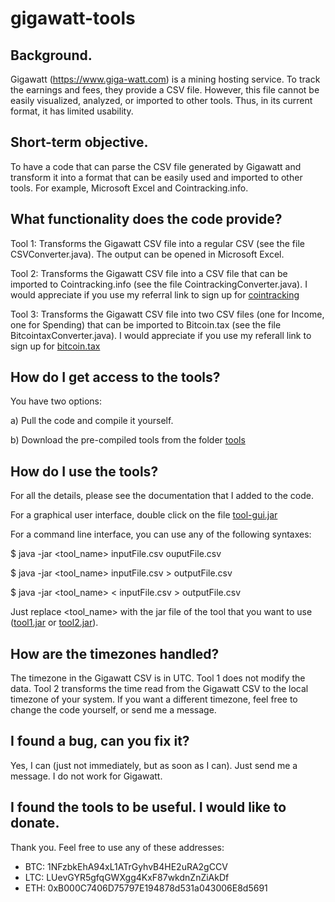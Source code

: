 # gigawatt-tools

## Background.

Gigawatt (https://www.giga-watt.com) is a mining hosting service. To track the earnings and fees, they provide a CSV file. 
However, this file cannot be easily visualized, analyzed, or imported to other tools. Thus, in its current format, it has limited 
usability.

## Short-term objective. 

To have a code that can parse the CSV file generated by Gigawatt and transform it into a format that can be 
easily used and imported to other tools. For example, Microsoft Excel and Cointracking.info.

## What functionality does the code provide?

Tool 1: Transforms the Gigawatt CSV file into a regular CSV (see the file CSVConverter.java). The output can be opened in Microsoft Excel.

Tool 2: Transforms the Gigawatt CSV file into a CSV file that can be imported to Cointracking.info (see the file CointrackingConverter.java). 
I would appreciate if you use my referral link to sign up for [cointracking](https://cointracking.info?ref=E928100)

Tool 3: Transforms the Gigawatt CSV file into two CSV files (one for Income, one for Spending) that can be imported
to Bitcoin.tax (see the file  BitcointaxConverter.java).
I would appreciate if you use my referall link to sign up for [bitcoin.tax](https://bitcoin.tax/r/eXXFzSWn) 

## How do I get access to the tools?

You have two options:

a) Pull the code and compile it yourself.

b) Download the pre-compiled tools from the folder [tools](https://github.com/elchare/gigawatt-tools/tree/master/tools)

## How do I use the tools?

For all the details, please see the documentation that I added to the code. 

For a graphical user interface, double click on the file [tool-gui.jar](https://github.com/elchare/gigawatt-tools/raw/master/tools/tool-gui.jar)

For a command line interface, you can use any of the following syntaxes:

$ java -jar <tool_name> inputFile.csv ouputFile.csv

$ java -jar <tool_name> inputFile.csv > outputFile.csv

$ java -jar <tool_name> < inputFile.csv > outputFile.csv

Just replace <tool_name> with the jar file of the tool that you want to use ([tool1.jar](https://github.com/elchare/gigawatt-tools/raw/master/tools/tool1.jar) or [tool2.jar](https://github.com/elchare/gigawatt-tools/raw/master/tools/tool2.jar)).

## How are the timezones handled?

The timezone in the Gigawatt CSV is in UTC. Tool 1 does not modify the data. Tool 2 transforms the time read from the Gigawatt CSV to
the local timezone of your system. If you want a different timezone, feel free to change the code yourself, or send me a message.

## I found a bug, can you fix it?

Yes, I can (just not immediately, but as soon as I can). Just send me a message. I do not work for Gigawatt.

## I found the tools to be useful. I would like to donate.
Thank you. Feel free to use any of these addresses:
- BTC: 1NFzbkEhA94xL1ATrGyhvB4HE2uRA2gCCV
- LTC: LUevGYR5gfqGWXgg4KxF87wkdnZnZiAkDf
- ETH: 0xB000C7406D75797E194878d531a043006E8d5691
